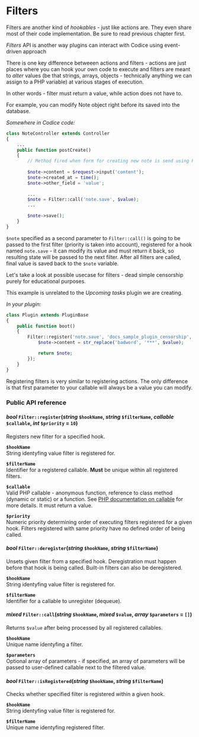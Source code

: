 # Filters

<div class="alert alert-info">
Filters are another kind of <em>hookables</em> - just like actions are. They even
share most of their code implementation. Be sure to read previous chapter first.
</div>

*Filters* API is another way plugins can interact with Codice using event-driven approach

There is one key difference betweeen actions and filters - actions are just places where
you can hook your own code to execute and filters are meant to *alter* values (be that
strings, arrays, objects - technically anything we can assign to a PHP variable) at various
stages of execution.

In other words - filter must return a value, while action does not have to.

For example, you can modify Note object right before its saved into the database.

*Somewhere in Codice code:*
```php
class NoteController extends Controller
{
	...
	public function postCreate()
	{
		// Method fired when form for creating new note is send using POST request
		
		$note->content = $request->input('content');
        $note->created_at = time();
        $note->other_field = 'value';
		
        ...
        $note = Filter::call('note.save', $value);
        ...

		$note->save();
	}
}
```

`$note` specified as a second parameter to `Filter::call()` is going to be passed to the
first filter (priority is taken into account), registered for a hook named `note.save` - it
can modify its value and must return it back, so resulting state will be passed to the next
filter. After all filters are called, final value is saved back to the `$note` variable.

Let's take a look at possible usecase for filters - dead simple censorship purely for
educational purposes.

<div class="alert alert-info">
This example is unrelated to the <em>Upcoming tasks</em> plugin we are creating.
</div>

*In your plugin:*
```php
class Plugin extends PluginBase
{
	public function boot()
	{
		Filter::register('note.save', 'docs_sample_plugin_censorship', function ($note) {
            $note->content = str_replace('badword', '***', $value);

            return $note;
        });
	}
}
```

Registering filters is very similar to registering actions. The only difference is that
first parameter to your callable will always be a value you can modify.

### Public API reference
#### *bool* `Filter::register`(*string* `$hookName`, *string* `$filterName`, *callable* `$callable`, *int* `$priority` = `10`)
Registers new filter for a specified hook.

**`$hookName`**  
String identyfing value filter is registered for.

**`$filterName`**  
Identifier for a registered callable. **Must** be unique within all registered filters.

**`$callable`**  
Valid PHP callable - anonymous function, reference to class method (dynamic or static) or a function.
See [PHP documentation on callable](http://php.net/manual/en/language.types.callable.php) for more details.
It must return a value.

**`$priority`**  
Numeric priority determining order of executing filters registered for a given hook. 
Filters registered with same priority have no defined order of being called.

#### *bool* `Filter::deregister`(*string* `$hookName`, *string* `$filterName`)
Unsets given filter from a specified hook. Deregistration must happen before that
hook is being called. Built-in filters can also be deregistered.

**`$hookName`**  
String identyfing value filter is registered for.

**`$filterName`**  
Identifier for a callable to unregister (dequeue).

#### *mixed* `Filter::call`(*string* `$hookName`, *mixed* `$value`, *array* `$parameters` = `[]`)
Returns `$value` after being processed by all registered callables.

**`$hookName`**  
Unique name identyfing a filter.

**`$parameters`**  
Optional array of parameters - if specified, an array of parameters will be
passed to user-defined callable next to the filtered value.

#### *bool* `Filter::isRegistered`(*string* `$hookName`, *string* `$filterName`)
Checks whether specified filter is registered within a given hook.

**`$hookName`**  
String identyfing value filter is registered for.

**`$filterName`**  
Unique name identyfing registered filter.
